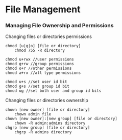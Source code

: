 # File Management

### Managing File Ownership and Permissions
Changing files or directories permissions
```
chmod [u|g|o] [file or directory]
    chmod 755 -R directory

chmod u+rwx //user permissions
chmod g+rw //group permissions
chmod o+r //other permissions
chmod a+rx //all type permissions

chmod u+s //set user id bit
chmod g+s //set group id bit
chmod ug //set both user and group id bits
```

Changing files or directories ownership
```
chown [new owner] [file or directory]
    chown admin file
chown [new owner]:[new group] [file or directory]
    chown -R admin:admins directory
chgrp [new group] [file or directory]
    chgrp -R admins directory
```
